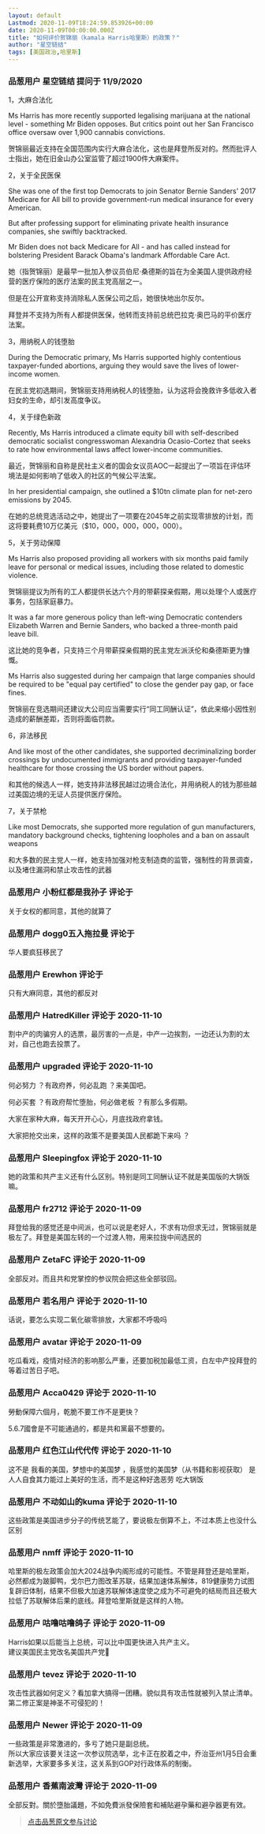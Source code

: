 ```yaml
---
layout: default
Lastmod: 2020-11-09T18:24:59.853926+00:00
date: 2020-11-09T00:00:00.000Z
title: "如何评价贺锦丽（kamala Harris哈里斯）的政策？"
author: "星空链结"
tags: [美国政治,哈里斯]
---
```



### 品葱用户 **星空链结** 提问于 11/9/2020
    
1，大麻合法化  
  
Ms Harris has more recently supported legalising marijuana at the national level - something Mr Biden opposes. But critics point out her San Francisco office oversaw over 1,900 cannabis convictions.  
  
贺锦丽最近支持在全国范围内实行大麻合法化，这也是拜登所反对的。然而批评人士指出，她在旧金山办公室监管了超过1900件大麻案件。  
  
  
2，关于全民医保  
  
She was one of the first top Democrats to join Senator Bernie Sanders' 2017 Medicare for All bill to provide government-run medical insurance for every American.  
  
But after professing support for eliminating private health insurance companies, she swiftly backtracked.  
  
Mr Biden does not back Medicare for All - and has called instead for bolstering President Barack Obama's landmark Affordable Care Act.  
  
她（指贺锦丽）是最早一批加入参议员伯尼·桑德斯的旨在为全美国人提供政府经营的医疗保险的医疗法案的民主党高层之一。  
  
但是在公开宣称支持消除私人医保公司之后，她很快地出尔反尔。  
  
拜登并不支持为所有人都提供医保，他转而支持前总统巴拉克·奥巴马的平价医疗法案。  
  
3，用纳税人的钱堕胎  
  
During the Democratic primary, Ms Harris supported highly contentious taxpayer-funded abortions, arguing they would save the lives of lower-income women.  
  
在民主党初选期间，贺锦丽支持用纳税人的钱堕胎，认为这将会挽救许多低收入者妇女的生命，却引发高度争议。  
  
4，关于绿色新政  
  
Recently, Ms Harris introduced a climate equity bill with self-described democratic socialist congresswoman Alexandria Ocasio-Cortez that seeks to rate how environmental laws affect lower-income communities.  
  
最近，贺锦丽和自称是民社主义者的国会女议员AOC一起提出了一项旨在评估环境法是如何影响了低收入的社区的气候公平法案。  
  
In her presidential campaign, she outlined a $10tn climate plan for net-zero emissions by 2045.  
  
在她的总统竞选活动之中，她提出了一项要在2045年之前实现零排放的计划，而这将要耗费10万亿美元（$10，000，000，000，000）。  
  
5，关于劳动保障  
  
Ms Harris also proposed providing all workers with six months paid family leave for personal or medical issues, including those related to domestic violence.  
  
贺锦丽提议为所有的工人都提供长达六个月的带薪探亲假期，用以处理个人或医疗事务，包括家庭暴力。  
  
It was a far more generous policy than left-wing Democratic contenders Elizabeth Warren and Bernie Sanders, who backed a three-month paid leave bill.  
  
这比她的竞争者，只支持三个月带薪探亲假期的民主党左派沃伦和桑德斯更为慷慨。  
  
Ms Harris also suggested during her campaign that large companies should be required to be "equal pay certified" to close the gender pay gap, or face fines.  
  
贺锦丽在竞选期间还建议大公司应当需要实行“同工同酬认证”，依此来缩小因性别造成的薪酬差距，否则将面临罚款。  
  
6，非法移民  
  
And like most of the other candidates, she supported decriminalizing border crossings by undocumented immigrants and providing taxpayer-funded healthcare for those crossing the US border without papers.  
  
和其他的候选人一样，她支持非法移民越过边境合法化，并用纳税人的钱为那些越过美国边境的无证人员提供医疗保险。  
  
7，关于禁枪  
  
Like most Democrats, she supported more regulation of gun manufacturers, mandatory background checks, tightening loopholes and a ban on assault weapons  
  
和大多数的民主党人一样，她支持加强对枪支制造商的监管，强制性的背景调查，以及堵住漏洞和禁止攻击性的武器
    
                

### 品葱用户 **小粉红都是我孙子** 评论于 
        
关于女权的都同意，其他的就算了
        
                

### 品葱用户 **dogg0五入拖拉曼** 评论于 
        
华人要疯狂移民了
        
                

### 品葱用户 **Erewhon** 评论于 
        
只有大麻同意，其他的都反对
        
                

### 品葱用户 **HatredKiller** 评论于 2020-11-10
        
割中产的肉骗穷人的选票，最厉害的一点是，中产一边挨割，一边还认为割的太对，自己也跑去投票了。
        
                

### 品葱用户 **upgraded** 评论于 2020-11-10
        
何必努力 ？有政府养，何必乱跑 ？来美国吧。  
  
何必买套 ？有政府帮忙堕胎，何必做老板 ？有那么多假期。  
  
大家在家种大麻，每天开开心心，月底找政府拿钱。  
  
大家把抢交出来，这样的政策不是要美国人民都跪下来吗 ？
        
                

### 品葱用户 **Sleepingfox** 评论于 2020-11-10
        
她的政策和共产主义还有什么区别。特别是同工同酬认证不就是美国版的大锅饭嘛。
        
                

### 品葱用户 **fr2712** 评论于 2020-11-09
        
拜登给我的感觉还是中间派，也可以说是老好人，不求有功但求无过，贺锦丽就是极左了。拜登是美国左转的一个过渡人物，用来拉拢中间选民的
        
                

### 品葱用户 **ZetaFC** 评论于 2020-11-09
        
全部反对。而且共和党掌控的参议院会把这些全部驳回。
        
                

### 品葱用户 **若名用户** 评论于 2020-11-10
        
话说，要怎么实现二氧化碳零排放，大家都不呼吸吗
        
                

### 品葱用户 **avatar** 评论于 2020-11-09
        
吃瓜看戏，疫情对经济的影响那么严重，还要加税加最低工资，白左中产投拜登的等着过苦日子吧。
        
                

### 品葱用户 **Acca0429** 评论于 2020-11-10
        
勞動保障六個月，乾脆不要工作不是更快？  
  
5.6.7國會是不可能通過的，都是共和黨最不想要的。
        
                

### 品葱用户 **红色江山代代传** 评论于 2020-11-10
        
这不是 我看的美国，梦想中的美国梦 ，我感觉的美国梦（从书籍和影视获取） 是人人自食其力能过上美好的生活，而不是这种好逸恶劳 吃大锅饭
        
                

### 品葱用户 **不动如山的kuma** 评论于 2020-11-10
        
这些政策是美国进步分子的传统艺能了，要说极左倒算不上，不过本质上也没什么区别
        
                

### 品葱用户 **nmff** 评论于 2020-11-10
        
哈里斯的极左政策会加大2024战争内阁形成的可能性。不管是拜登还是哈里斯，必然都成为跛脚鸭，戈尔巴力图改革苏联，结果加速体系解体，819健康势力试图复辟旧体制，结果不但极大加速苏联解体速度使之成为不可避免的结局而且还极大拉低了苏联解体后果的底线。拜登哈里斯就是这样的人物。
        
                

### 品葱用户 **咕噜咕噜鸽子** 评论于 2020-11-09
        
Harris如果以后能当上总统，可以比中国更快进入共产主义。  
建议美国民主党改名美国共产党🐒
        
                

### 品葱用户 **tevez** 评论于 2020-11-10
        
攻击性武器如何定义？看加拿大搞得一团糟。貌似具有攻击性就被列入禁止清单。第二修正案是神圣不可侵犯的！
        
                

### 品葱用户 **Newer** 评论于 2020-11-09
        
一些政策是非常激进的，多亏了她只是副总统。  
所以大家应该要关注这一次参议院选举，北卡正在胶着之中，乔治亚州1月5日会重新选举，大家要多多关注，这关系到GOP对行政体系的制衡。
        
                

### 品葱用户 **香蕉南波灣** 评论于 2020-11-09
        
全部反對。關於墮胎議題，不如免費派發保險套和補貼避孕藥和避孕器更有效。
        
                





> [点击品葱原文参与讨论](https://pincong.rocks/question/33299)

